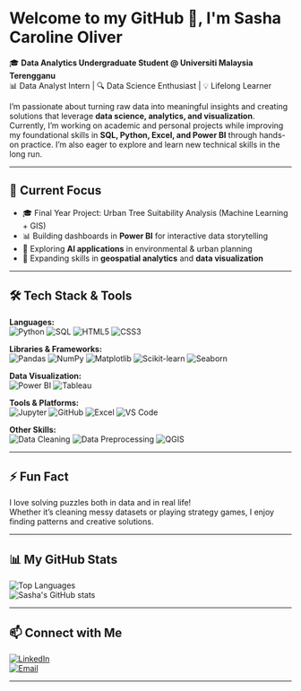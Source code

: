 # Welcome to my GitHub 👋, I'm Sasha Caroline Oliver

🎓 **Data Analytics Undergraduate Student @ Universiti Malaysia Terengganu**  
📊 Data Analyst Intern | 🔍 Data Science Enthusiast | 💡 Lifelong Learner  

I’m passionate about turning raw data into meaningful insights and creating solutions that leverage **data science, analytics, and visualization**. Currently, I’m working on academic and personal projects while improving my foundational skills in **SQL, Python, Excel, and Power BI** through hands-on practice. I’m also eager to explore and learn new technical skills in the long run.

---

## 🚀 Current Focus
- 🎓 Final Year Project: Urban Tree Suitability Analysis (Machine Learning + GIS)
- 📊 Building dashboards in **Power BI** for interactive data storytelling
- 🤖 Exploring **AI applications** in environmental & urban planning
- 🌱 Expanding skills in **geospatial analytics** and **data visualization**

---

## 🛠️ Tech Stack & Tools

**Languages:**  
![Python](https://img.shields.io/badge/Python-3776AB?style=for-the-badge&logo=python&logoColor=white)
![SQL](https://img.shields.io/badge/SQL-4479A1?style=for-the-badge&logo=postgresql&logoColor=white)
![HTML5](https://img.shields.io/badge/HTML5-E34F26?style=for-the-badge&logo=html5&logoColor=white)
![CSS3](https://img.shields.io/badge/CSS3-1572B6?style=for-the-badge&logo=css3&logoColor=white)

**Libraries & Frameworks:**  
![Pandas](https://img.shields.io/badge/Pandas-150458?style=for-the-badge&logo=pandas&logoColor=white)
![NumPy](https://img.shields.io/badge/NumPy-013243?style=for-the-badge&logo=numpy&logoColor=white)
![Matplotlib](https://img.shields.io/badge/Matplotlib-000000?style=for-the-badge&logo=python&logoColor=white)
![Scikit-learn](https://img.shields.io/badge/Scikit--learn-F7931E?style=for-the-badge&logo=scikitlearn&logoColor=white)
![Seaborn](https://img.shields.io/badge/Seaborn-2E4E7E?style=for-the-badge&logo=python&logoColor=white)

**Data Visualization:**  
![Power BI](https://img.shields.io/badge/Power_BI-F2C811?style=for-the-badge&logo=powerbi&logoColor=black)
![Tableau](https://img.shields.io/badge/Tableau-E97627?style=for-the-badge&logo=tableau&logoColor=white)

**Tools & Platforms:**  
![Jupyter](https://img.shields.io/badge/Jupyter-F37626?style=for-the-badge&logo=jupyter&logoColor=white)
![GitHub](https://img.shields.io/badge/GitHub-100000?style=for-the-badge&logo=github&logoColor=white)
![Excel](https://img.shields.io/badge/Excel-217346?style=for-the-badge&logo=microsoft-excel&logoColor=white)
![VS Code](https://img.shields.io/badge/VS_Code-007ACC?style=for-the-badge&logo=visual-studio-code&logoColor=white)

**Other Skills:**  
![Data Cleaning](https://img.shields.io/badge/Data_Cleaning-4CAF50?style=for-the-badge&logo=python&logoColor=white)
![Data Preprocessing](https://img.shields.io/badge/Data_Preprocessing-FF9800?style=for-the-badge&logo=python&logoColor=white)
![QGIS](https://img.shields.io/badge/QGIS-589632?style=for-the-badge&logo=qgis&logoColor=white)

---

## ⚡ Fun Fact
I love solving puzzles both in data and in real life!  
Whether it’s cleaning messy datasets or playing strategy games, I enjoy finding patterns and creative solutions.

---

## 📊 My GitHub Stats 
![Top Languages](https://github-readme-stats.vercel.app/api/top-langs/?username=scoliver21&layout=compact&theme=tokyonight)  
![Sasha's GitHub stats](https://github-readme-stats.vercel.app/api?username=scoliver21&show_icons=true&theme=tokyonight)  

---

## 📫 Connect with Me
[![LinkedIn](https://img.shields.io/badge/LinkedIn-0A66C2?style=for-the-badge&logo=linkedin&logoColor=white)](https://www.linkedin.com/in/sashaoliver)   
[![Email](https://img.shields.io/badge/Email-D14836?style=for-the-badge&logo=gmail&logoColor=white)](mailto:scoliver1514@gmail.com)

---


